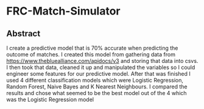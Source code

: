 # FRC-Match-Simulator
## Abstract
I create a predictive model that is 70% accurate when predicting the outcome of matches. I created this model from gathering data from https://www.thebluealliance.com/apidocs/v3 and storing that data into csvs. I then took that data, cleaned it up and manipulated the variables so I could engineer some features for our predictive model. After that was finished I used 4 different classification models which were Logistic Regression, Random Forest, Naive Bayes and K Nearest Neighbours. I compared the results and chose what seemed to be the best model out of the 4 which was the Logistic Regression model
